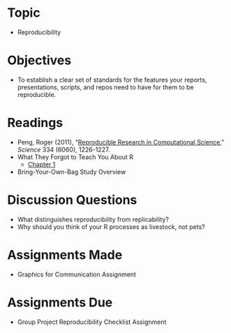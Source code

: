 # Topic

* Reproducibility

# Objectives

* To establish a clear set of standards for the features your reports,
presentations, scripts, and repos need to have for them to be reproducible.

# Readings

* Peng, Roger (2011), “[Reproducible Research in Computational Science][peng
2011],” _Science_ 334 (6060), 1226-1227.  
* What They Forgot to Teach You About R
   + [Chapter 1][wtf chapter 1]
* Bring-Your-Own-Bag Study Overview

# Discussion Questions

* What distinguishes reproducibility from replicability?
* Why should you think of your R processes as livestock, not pets?

# Assignments Made

* Graphics for Communication Assignment

# Assignments Due

* Group Project Reproducibility Checklist Assignment

[wtf chapter 1]: https://whattheyforgot.org/save-source.html
[peng 2011]: http://re5qy4sb7x.search.serialssolutions.com/log?L=RE5QY4SB7X&D=RHI&J=SCIEWADC&P=EJP&PT=EZProxy&H=d2d0bb1ec8&U=http%3A%2F%2Fproxy01.its.virginia.edu%2Flogin%3Furl%3Dhttp%3A%2F%2Fwww.sciencemag.org%2Fjournals